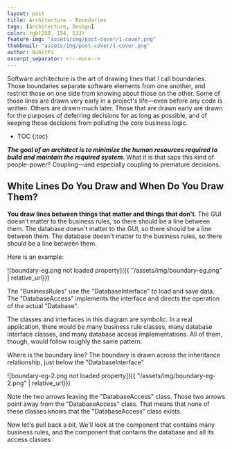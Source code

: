 ```yaml
---
layout: post
title: Architecture - Boundaries
tags: [Architecture, Design]
color: rgb(250, 154, 133)
feature-img: "assets/img/post-cover/1-cover.png"
thumbnail: "assets/img/post-cover/1-cover.png"
author: QubitPi
excerpt_separator: <!--more-->
---
```


Software architecture is the art of drawing lines that I call boundaries. Those boundaries separate software elements
from one another, and restrict those on one side from knowing about those on the other. Some of those lines are drawn
very early in a project's life—even before any code is written. Others are drawn much later. Those that are drawn early
are drawn for the purposes of deferring decisions for as long as possible, and of keeping those decisions from polluting
the core business logic.

<!--more-->

* TOC
{:toc}

_**The goal of an architect is to minimize the human resources required to build and maintain the required system**_.
What it is that saps this kind of people-power? Coupling—and especially coupling to premature decisions.

## White Lines Do You Draw and When Do You Draw Them?

**You draw lines between things that matter and things that don't**. The GUI doesn't matter to the business rules, so
there should be a line between them. The database doesn't matter to the GUI, so there should be a line between them. The
database doesn't matter to the business rules, so there should be a line between them.

Here is an example:

![boundary-eg.png not loaded property]({{ "/assets/img/boundary-eg.png" | relative_url}})

The "BusinessRules" use the "DatabaseInterface" to load and save data. The "DatabaseAccess" implements the interface and
directs the operation of the actual "Database".

The classes and interfaces in this diagram are symbolic. In a real application, there would be many business rule
classes, many database interface classes, and many database access implementations. All of them, though, would follow
roughly the same pattern.

Where is the boundary line? The boundary is drawn across the inheritance relationship, just below the
"DatabaseInterface"

![boundary-eg-2.png not loaded property]({{ "/assets/img/boundary-eg-2.png" | relative_url}})

Note the two arrows leaving the "DatabaseAccess" class. Those two arrows point away from the "DatabaseAccess" class.
That means that none of these classes knows that the "DatabaseAccess" class exists.

Now let's pull back a bit. We'll look at the component that contains many business rules, and the component that
contains the database and all its access classes
